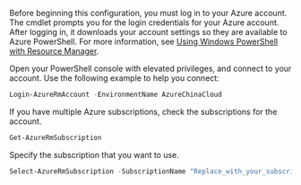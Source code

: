 Before beginning this configuration, you must log in to your Azure account. The cmdlet prompts you for the login credentials for your Azure account. After logging in, it downloads your account settings so they are available to Azure PowerShell. For more information, see [Using Windows PowerShell with Resource Manager](../articles/powershell-azure-resource-manager.md).

Open your PowerShell console with elevated privileges, and connect to your account. Use the following example to help you connect:

```powershell
Login-AzureRmAccount -EnvironmentName AzureChinaCloud
```

If you have multiple Azure subscriptions, check the subscriptions for the account.

```powershell
Get-AzureRmSubscription
```

Specify the subscription that you want to use.

```powershell
Select-AzureRmSubscription -SubscriptionName "Replace_with_your_subscription_name"
 ```